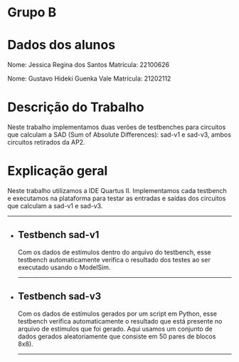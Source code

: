 # Grupo B

# Dados dos alunos
Nome: Jessica Regina dos Santos 
Matrícula: 22100626

Nome: Gustavo Hideki Guenka Vale
Matrícula: 21202112

# Descrição do Trabalho
Neste trabalho implementamos duas verões de testbenches para circuitos que calculam a SAD (Sum of Absolute Differences): sad-v1 e sad-v3, ambos circuitos retirados da AP2.

# Explicação geral
Neste trabalho utilizamos a IDE Quartus II. Implementamos cada testbench e executamos na plataforma para testar as entradas e saídas dos circuitos que calculam a sad-v1 e sad-v3.

---

- ## Testbench sad-v1
    Com os dados de estímulos dentro do arquivo do testbench, esse testbench automaticamente verifica o resultado dos testes ao ser executado usando o ModelSim.

    ---


- ## Testbench sad-v3
    Com os dados de estímulos gerados por um script em Python, esse testbench verifica automaticamente o resultado que está presente no arquivo de estímulos que foi gerado. Aqui usamos um conjunto de dados gerados aleatoriamente que consiste em 50 pares de blocos 8x8).

    ---
